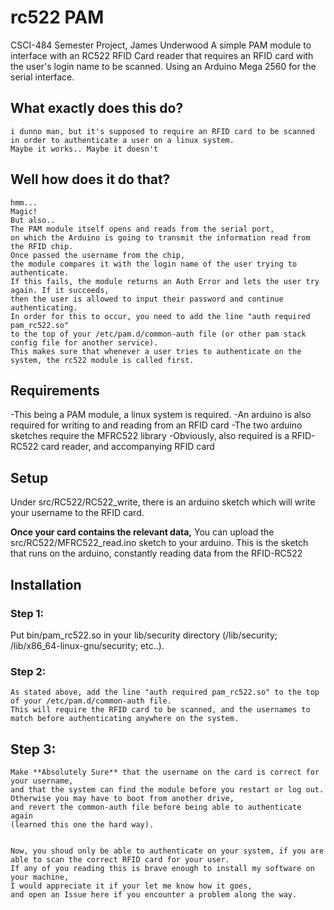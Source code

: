 # rc522 PAM
CSCI-484 Semester Project, James Underwood
A simple PAM module to interface with an RC522 RFID Card reader that requires an RFID card with the user's login name to be scanned.
Using an Arduino Mega 2560 for the serial interface.

## What exactly does this do?
    i dunno man, but it's supposed to require an RFID card to be scanned in order to authenticate a user on a linux system.
    Maybe it works.. Maybe it doesn't

## Well how does it do that?
    hmm...
    Magic!
    But also.. 
    The PAM module itself opens and reads from the serial port, 
    on which the Arduino is going to transmit the information read from the RFID chip. 
    Once passed the username from the chip, 
    the module compares it with the login name of the user trying to authenticate. 
    If this fails, the module returns an Auth Error and lets the user try again. If it succeeds, 
    then the user is allowed to input their password and continue  authenticating.
    In order for this to occur, you need to add the line "auth required pam_rc522.so" 
    to the top of your /etc/pam.d/common-auth file (or other pam stack config file for another service). 
    This makes sure that whenever a user tries to authenticate on the system, the rc522 module is called first.

## Requirements
-This being a PAM module, a linux system is required.
-An arduino is also required for writing to and reading from an RFID card
-The two arduino sketches require the MFRC522 library
-Obviously, also required is a RFID-RC522 card reader, and accompanying RFID card

## Setup
Under src/RC522/RC522_write, there is an arduino sketch which will write your username to the RFID card. 

**Once your card contains the relevant data,**
You can upload the src/RC522/MFRC522_read.ino sketch to your arduino. 
This is the sketch that runs on the arduino, constantly reading data from the RFID-RC522

## Installation
### Step 1:
Put bin/pam_rc522.so in your lib/security directory
    (/lib/security; /lib/x86_64-linux-gnu/security; etc..).
### Step 2:
    As stated above, add the line "auth required pam_rc522.so" to the top of your /etc/pam.d/common-auth file.
    This will require the RFID card to be scanned, and the usernames to match before authenticating anywhere on the system.
## Step 3:
    Make **Absolutely Sure** that the username on the card is correct for your username, 
    and that the system can find the module before you restart or log out. 
    Otherwise you may have to boot from another drive, 
    and revert the common-auth file before being able to authenticate again 
    (learned this one the hard way).


    Now, you shoud only be able to authenticate on your system, if you are able to scan the correct RFID card for your user.
    If any of you reading this is brave enough to install my software on your machine, 
    I would appreciate it if your let me know how it goes, 
    and open an Issue here if you encounter a problem along the way.
